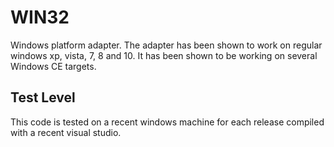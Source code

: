 WIN32
=====

Windows platform adapter. The adapter has been shown to work on
regular windows xp, vista, 7, 8 and 10. It has been shown to be
working on several Windows CE targets.

Test Level
----------
This code is tested on a recent windows machine for each release compiled with a recent visual studio.
